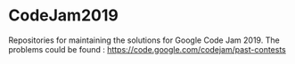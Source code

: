 # CodeJam2019
Repositories for maintaining the solutions for Google Code Jam 2019.
The problems could be found : https://code.google.com/codejam/past-contests
